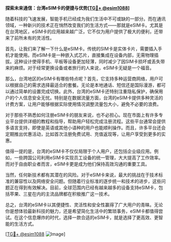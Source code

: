 **探索未来通信：台湾eSIM卡的便捷与优势[[TG💪+ @esim1088](https://t.me/s/esim1088)]**

随着科技的飞速发展，智能手机已经成为我们生活中不可或缺的一部分。而在通讯领域，一种新兴的技术正在悄然改变我们的生活方式——那就是eSIM卡。尤其是在台湾地区，eSIM卡的应用越来越广泛，它不仅为用户提供了极大的便利，还带来了前所未有的灵活性。

首先，让我们来了解一下什么是eSIM卡。传统的SIM卡是实体卡片，需要插入手机才能使用。而eSIM卡是一种嵌入式芯片，直接集成在设备内部，无需物理插拔。这种设计使得手机、平板等设备更加轻薄，同时减少了因SIM卡损坏或丢失带来的麻烦。对于经常更换设备或者旅行的人来说，eSIM卡无疑是一个福音。

那么，台湾地区的eSIM卡有哪些特点呢？首先，它支持多种运营商网络，用户可以根据自己的需求选择最适合的套餐。无论是本地通话、短信还是国际漫游，都可以通过简单的设置完成切换。此外，台湾的eSIM卡还特别注重隐私保护，确保用户的个人信息安全无忧。特别是在数据流量方面，台湾的eSIM卡提供多种灵活的计费方案，让用户能够根据实际使用情况调整流量包大小，避免不必要的浪费。

对于那些不熟悉如何注册eSIM卡的朋友来说，也不必担心。现在市面上有许多专业平台提供详细的教程和指导，帮助用户轻松完成注册流程。这些平台通常会提供多语言支持，即使是英语或其他小语种的用户也能顺利操作。而且，许多平台还会定期推出优惠活动，比如首次注册免费试用、充值返现等，让用户享受到更多的实惠。

值得一提的是，台湾的eSIM卡不仅仅局限于个人用户，还包括企业级应用。例如，一些跨国公司利用eSIM卡实现员工设备的统一管理，大大提高了工作效率。而对于自由职业者而言，eSIM卡更是成为他们保持高效沟通的重要工具。

当然，任何新技术都有其潜在的风险。对于eSIM卡来说，最大的挑战在于技术标准的兼容性以及网络安全问题。但随着行业标准的逐步统一和技术的进步，这些问题正在得到有效解决。目前，全球范围内已经有越来越多的设备支持eSIM卡，包括苹果、三星在内的主流品牌都在积极推广这一技术。

总之，台湾的eSIM卡以其便捷性、灵活性和安全性赢得了广大用户的青睐。无论你是想体验最新科技的魅力，还是希望简化生活中的繁琐事务，eSIM卡都值得尝试。在这个信息爆炸的时代，选择一款合适的eSIM卡，就是选择了更高效、更智能的生活方式。

[[TG💪+ @esim1088](https://t.me/s/esim1088) ![Image](https://i.postimg.cc/4NQfJmqS/Snipaste-2025-05-13-00-14-12.png)]